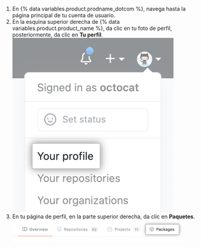 1. En {% data variables.product.prodname_dotcom %}, navega hasta la página principal de tu cuenta de usuario.
2. En la esquina superior derecha de {% data variables.product.product_name %}, da clic en tu foto de perfil, posteriormente, da clic en **Tu perfil**. ![Foto de perfil](/assets/images/help/profile/top_right_avatar.png)
3. En tu página de perfil, en la parte superior derecha, da clic en **Paquetes**. ![Opción de paquetes en la página de perfil](/assets/images/help/package-registry/packages-from-user-profile.png)
